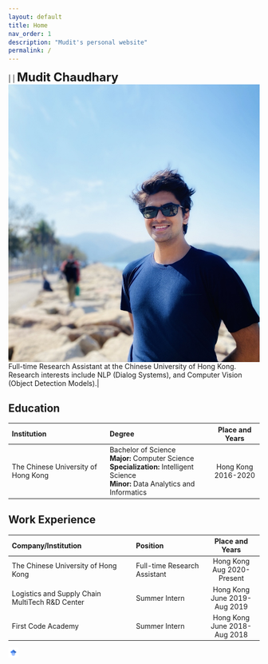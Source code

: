 ```yaml
---
layout: default
title: Home
nav_order: 1
description: "Mudit's personal website"
permalink: /
---
```

|<img src="./me.jpg" alt="Me" align="left" style="padding: 0px; width: 1000px;" /> | <b><font size="5">Mudit Chaudhary</font></b> <br> Full-time Research Assistant at the Chinese University of Hong Kong. Research interests include NLP (Dialog Systems), and Computer Vision (Object Detection Models).|  

## Education  

| Institution        | Degree         | Place and Years |
|:-----------------|:------------------|:------:|
| The Chinese University of Hong Kong           | Bachelor of Science <br> <b>Major:</b> Computer Science <br> <b>Specialization: </b> Intelligent Science <br> <b>Minor:</b> Data Analytics and Informatics | Hong Kong <br> 2016-2020  |  

## Work Experience  

| Company/Institution        | Position         | Place and Years |
|:-----------------|:------------------|:------:|
| The Chinese University of Hong Kong           | Full-time Research Assistant | Hong Kong <br> Aug 2020-Present  |  
| Logistics and Supply Chain MultiTech R&D Center | Summer Intern | Hong Kong <br> June 2019-Aug 2019 |  
| First Code Academy | Summer Intern | Hong Kong <br> June 2018-Aug 2018 |

[<img src="assets/images/gScholar.svg" style="width: 20px">](http://google.com/)